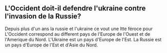 ## L'Occident doit-il defendre l'ukraine contre l'invasion de la Russie?

Depuis plus d'un ans la russie et l'ukraine ce vout une ltte féroce pour 
L'Occident correspond au different pays de l'Europe de l'Ouest et de l'Amerique du Nord. L'Ukraine est un pays d'Europe de l'Est. La Russie est un pays d'Europe de l'Est et d'Asie du Nord.
